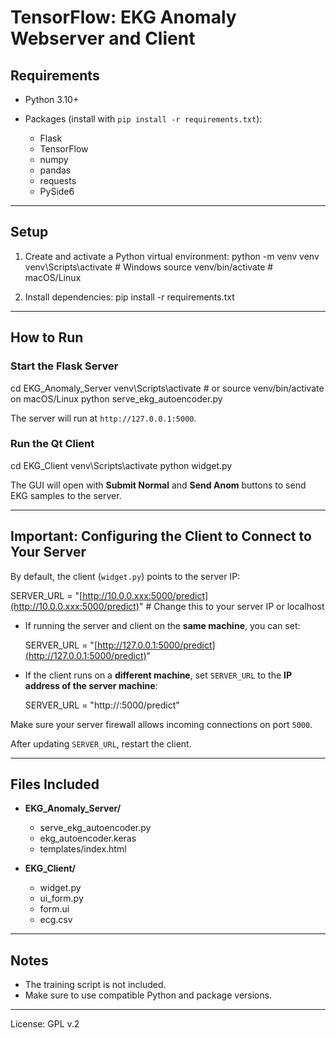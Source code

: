 

# TensorFlow: EKG Anomaly Webserver and Client

## Requirements

* Python 3.10+
* Packages (install with `pip install -r requirements.txt`):

  * Flask
  * TensorFlow
  * numpy
  * pandas
  * requests
  * PySide6

---

## Setup

1. Create and activate a Python virtual environment:
   python -m venv venv
   venv\Scripts\activate       # Windows
   source venv/bin/activate    # macOS/Linux

2. Install dependencies:
   pip install -r requirements.txt

---

## How to Run

### Start the Flask Server

cd EKG\_Anomaly\_Server
venv\Scripts\activate       # or source venv/bin/activate on macOS/Linux
python serve\_ekg\_autoencoder.py

The server will run at `http://127.0.0.1:5000`.

### Run the Qt Client

cd EKG\_Client
venv\Scripts\activate
python widget.py

The GUI will open with **Submit Normal** and **Send Anom** buttons to send EKG samples to the server.

---

## Important: Configuring the Client to Connect to Your Server

By default, the client (`widget.py`) points to the server IP:

SERVER\_URL = "[http://10.0.0.xxx:5000/predict](http://10.0.0.xxx:5000/predict)"  # Change this to your server IP or localhost

* If running the server and client on the **same machine**, you can set:

  SERVER\_URL = "[http://127.0.0.1:5000/predict](http://127.0.0.1:5000/predict)"

* If the client runs on a **different machine**, set `SERVER_URL` to the **IP address of the server machine**:

  SERVER\_URL = "http\://<your-server-ip>:5000/predict"

Make sure your server firewall allows incoming connections on port `5000`.

After updating `SERVER_URL`, restart the client.

---

## Files Included

* **EKG\_Anomaly\_Server/**

  * serve\_ekg\_autoencoder.py
  * ekg\_autoencoder.keras
  * templates/index.html

* **EKG\_Client/**

  * widget.py
  * ui\_form.py
  * form.ui
  * ecg.csv

---

## Notes

* The training script is not included.
* Make sure to use compatible Python and package versions.

---
License: GPL v.2
